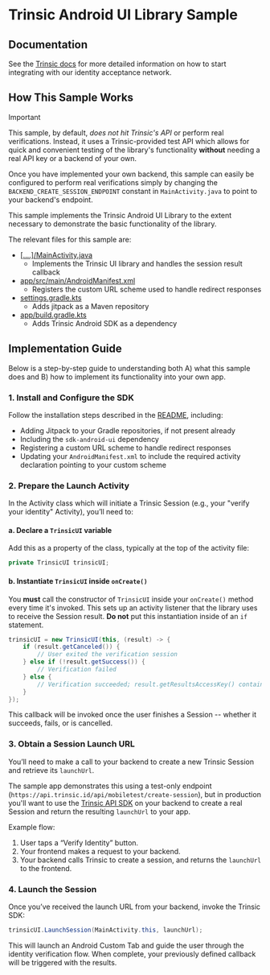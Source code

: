 # Trinsic Android UI Library Sample

## Documentation

See the [Trinsic docs](https://docs.trinsic.id/docs/) for more detailed information on how to start integrating with our identity acceptance network.

## How This Sample Works

> [!IMPORTANT]  
> This sample, by default, *does not hit Trinsic's API* or perform real verifications. Instead, it uses a Trinsic-provided test API which allows for quick and convenient testing of the library's functionality **without** needing a real API key or a backend of your own.
> 
> Once you have implemented your own backend, this sample can easily be configured to perform real verifications simply by changing the `BACKEND_CREATE_SESSION_ENDPOINT` constant in `MainActivity.java` to point to your backend's endpoint.

This sample implements the Trinsic Android UI Library to the extent necessary to demonstrate the basic functionality of the library.

The relevant files for this sample are:
- [[....]/MainActivity.java](https://github.com/trinsic-id/sdk/blob/main/ui-android/samples/android_sample/app/src/main/java/id/trinsic/android_sample/MainActivity.java)
  - Implements the Trinsic UI library and handles the session result callback
- [app/src/main/AndroidManifest.xml](https://github.com/trinsic-id/sdk/blob/main/ui-android/samples/android_sample/app/src/main/AndroidManifest.xml)
  - Registers the custom URL scheme used to handle redirect responses
- [settings.gradle.kts](https://github.com/trinsic-id/sdk/blob/main/ui-android/samples/android_sample/settings.gradle.kts)
  - Adds jitpack as a Maven repository
- [app/build.gradle.kts](https://github.com/trinsic-id/sdk/blob/main/ui-android/samples/android_sample/app/build.gradle.kts)
  - Adds Trinsic Android SDK as a dependency

## Implementation Guide

Below is a step-by-step guide to understanding both A) what this sample does and B) how to implement its functionality into your own app.

### 1. Install and Configure the SDK

Follow the installation steps described in the [README](https://github.com/trinsic-id/sdk/blob/main/ui-android/README.md), including:
- Adding Jitpack to your Gradle repositories, if not present already
- Including the `sdk-android-ui` dependency
- Registering a custom URL scheme to handle redirect responses
- Updating your `AndroidManifest.xml` to include the required activity declaration pointing to your custom scheme

### 2. Prepare the Launch Activity

In the Activity class which will initiate a Trinsic Session (e.g., your "verify your identity" Activity), you’ll need to:

#### a. Declare a `TrinsicUI` variable

Add this as a property of the class, typically at the top of the activity file:

```java
private TrinsicUI trinsicUI;
```

#### b. Instantiate `TrinsicUI` inside `onCreate()`

You **must** call the constructor of `TrinsicUI` inside your `onCreate()` method every time it's invoked. This sets up an activity listener that the library uses to receive the Session result. **Do not** put this instantiation inside of an `if` statement.

```java
trinsicUI = new TrinsicUI(this, (result) -> {
    if (result.getCanceled()) {
        // User exited the verification session
    } else if (!result.getSuccess()) {
        // Verification failed
    } else {
        // Verification succeeded; result.getResultsAccessKey() contains your key
    }
});
```

This callback will be invoked once the user finishes a Session -- whether it succeeds, fails, or is cancelled.

### 3. Obtain a Session Launch URL

You’ll need to make a call to your backend to create a new Trinsic Session and retrieve its `launchUrl`.

The sample app demonstrates this using a test-only endpoint (`https://api.trinsic.id/api/mobiletest/create-session`), but in production you'll want to use the [Trinsic API SDK](https://github.com/trinsic-id/sdk#api-libraries) on your backend to create a real Session and return the resulting `launchUrl` to your app.

Example flow:
1. User taps a “Verify Identity” button.
2. Your frontend makes a request to your backend.
3. Your backend calls Trinsic to create a session, and returns the `launchUrl` to the frontend.

### 4. Launch the Session

Once you’ve received the launch URL from your backend, invoke the Trinsic SDK:

```java
trinsicUI.LaunchSession(MainActivity.this, launchUrl);
```

This will launch an Android Custom Tab and guide the user through the identity verification flow. When complete, your previously defined callback will be triggered with the results.